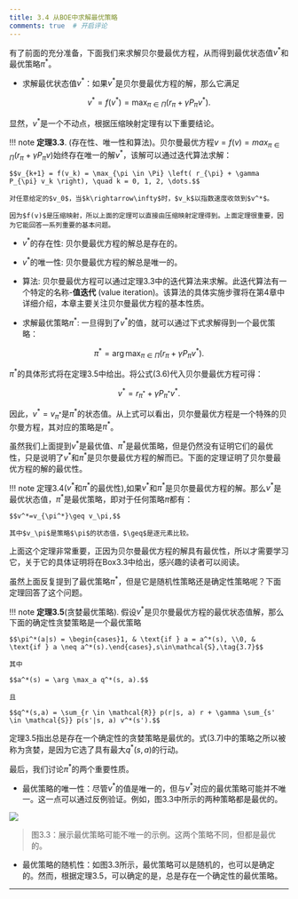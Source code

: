 ```yaml
---
title: 3.4 从BOE中求解最优策略
comments: true  # 开启评论
---
```

有了前面的充分准备，下面我们来求解贝尔曼最优方程，从而得到最优状态值$v^*$和最优策略$\pi^*$。

- 求解最优状态值$v^*$：如果$v^*$是贝尔曼最优方程的解，那么它满足

$$v^* = f(v^*)=\max_{\pi \in \Pi} \left( r_{\pi} + \gamma P_{\pi} v^* \right).
$$

显然，$v^*$是一个不动点，根据压缩映射定理有以下重要结论。

!!! note 
    **定理3.3**. (存在性、唯一性和算法)。贝尔曼最优方程$v = f(v)= max_{\pi \in \Pi}(r_\pi + \gamma P_\pi v)$始终存在唯一的解$v^*$，该解可以通过迭代算法求解：
    
    $$v_{k+1} = f(v_k) = \max_{\pi \in \Pi} \left( r_{\pi} + \gamma P_{\pi} v_k \right), \quad k = 0, 1, 2, \dots.$$
    
    对任意给定的$v_0$，当$k\rightarrow\infty$时，$v_k$以指数速度收敛到$v^*$。
    
    因为$f(v)$是压缩映射，所以上面的定理可以直接由压缩映射定理得到。上面定理很重要，因为它能回答一系列重要的基本问题。

  - $v^*$的存在性: 贝尔曼最优方程的解总是存在的。
    
  - $v^*$的唯一性: 贝尔曼最优方程的解总是唯一的。
    
  - 算法: 贝尔曼最优方程可以通过定理$3.3$中的迭代算法来求解。此迭代算法有一个特定的名称-**值迭代** (value iteration)。该算法的具体实施步骤将在第4章中详细介绍，本章主要关注贝尔曼最优方程的基本性质。

- 求解最优策略$\pi^*$: 一旦得到了$v^*$的值，就可以通过下式求解得到一个最优策略：

$$\pi^* = \arg \max_{\pi \in \Pi} \left( r_{\pi} + \gamma P_{\pi} v^* \right).\tag{3.6}$$

$\pi^*$的具体形式将在定理$3.5$中给出。将公式$(3.6)$代入贝尔曼最优方程可得：

$$v^* = r_{\pi^*} + \gamma P_{\pi^*} v^*.$$

因此，$v^*=v_{\pi^*}$是$\pi^*$的状态值。从上式可以看出，贝尔曼最优方程是一个特殊的贝尔曼方程，其对应的策略是$\pi^*$。

虽然我们上面提到$v^*$是最优值、$\pi^*$是最优策略，但是仍然没有证明它们的最优性，只是说明了$v^*$和$\pi^*$是贝尔曼最优方程的解而已。下面的定理证明了贝尔曼最优方程的解的最优性。

!!! note
    定理$3.4$($v^*$和$\pi^*$的最优性),如果$v^*$和$\pi^*$是贝尔曼最优方程的解。那么$v^*$是最优状态值，$\pi^*$是最优策略，即对于任何策略$\pi$都有：

    $$v^*=v_{\pi^*}\geq v_\pi,$$

    其中$v_\pi$是策略$\pi$的状态值，$\geq$是逐元素比较。

上面这个定理非常重要，正因为贝尔曼最优方程的解具有最优性，所以才需要学习它，关于它的具体证明将在Box$3.3$中给出，感兴趣的读者可以阅读。

虽然上面反复提到了最优策略$\pi^*$，但是它是随机性策略还是确定性策略呢？下面定理回答了这个问题。

!!! note
    **定理3.5**(贪婪最优策略). 假设$v^*$是贝尔曼最优方程的最优状态值解，那么下面的确定性贪婪策略是一个最优策略

    $$\pi^*(a|s) = \begin{cases}1, & \text{if } a = a^*(s), \\0, & \text{if } a \neq a^*(s).\end{cases},s\in\mathcal{S},\tag{3.7}$$

    其中

    $$a^*(s) = \arg \max_a q^*(s, a).$$

    且

    $$q^*(s,a) = \sum_{r \in \mathcal{R}} p(r|s, a) r + \gamma \sum_{s' \in \mathcal{S}} p(s'|s, a) v^*(s').$$

定理$3.5$指出总是存在一个确定性的贪婪策略是最优的。式$(3.7)$中的策略之所以被称为贪婪，是因为它选了具有最大$q^*(s, a)$的行动。

最后，我们讨论$\pi^*$的两个重要性质。

- 最优策略的唯一性：尽管$v^*$的值是唯一的，但与$v^*$对应的最优策略可能并不唯一。这一点可以通过反例验证。例如，图$3.3$中所示的两种策略都是最优的。

 ![](../img/03/2.png)
 > 图$3.3$：展示最优策略可能不唯一的示例。这两个策略不同，但都是最优的。

- 最优策略的随机性：如图$3.3$所示，最优策略可以是随机的，也可以是确定的。然而，根据定理$3.5$，可以确定的是，总是存在一个确定性的最优策略。
---